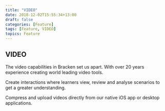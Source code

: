 ```yaml
---
title: "VIDEO"
date: 2018-12-02T15:55:34+13:00
draft: false
categories: [Feature]
tags: [Feature, VIDEO]
topics: Feature
---
```


## VIDEO

The video capabilities in Bracken set us apart. With over 20 years experience creating world leading video tools.

Create interactions where learners view, review and analyse scenarios to get a greater understanding.

Compress and upload videos directly from our native iOS app or desktop applications.